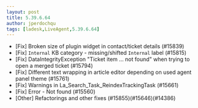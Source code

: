 ```yaml
---
layout: post
title: 5.39.6.64
author: jperdochqu
tags: [ladesk,LiveAgent,5.39.6.64]
---
```

- [Fix] Broken size of plugin widget in contact/ticket details (#15839)
- [Fix] `Internal` KB category - missing/shifted `Internal` label (#15815)
- [Fix] DataIntegrityException "Ticket item ... not found" when trying to open a merged ticket (#15794)
- [Fix] Different text wrapping in article editor depending on used agent panel theme (#15761)
- [Fix] Warnings in La_Search_Task_ReindexTrackingTask (#15661)
- [Fix] Error - Not found (#15560)
- [Other] Refactorings and other fixes (#15855)(#15646)(#14386)
